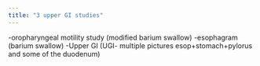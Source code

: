 ```yaml
---
title: "3 upper GI studies"
---
```

-oropharyngeal motility study (modified barium swallow)
-esophagram (barium swallow)
-Upper GI (UGI- multiple pictures esop+stomach+pylorus and some of the duodenum)

